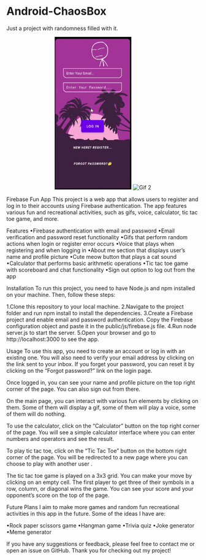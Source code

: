 # Android-ChaosBox
Just a project with randomness filled with it.

<p align="center">
  <img src="https://github.com/itzdiv/Android-ChaosBox/blob/master/Render_folder/login.gif" width="200" alt="Gif 1">
  <img src="https://github.com/itzdiv/Android-ChaosBox/blob/master/Render_folder/register.gif" width="200" alt="Gif 2">
</p>

Firebase Fun App
This project is a web app that allows users to register and log in to their accounts using Firebase authentication. The app features various fun and recreational activities, such as gifs, voice, calculator, tic tac toe game, and more.

Features
•Firebase authentication with email and password
•Email verification and password reset functionality
•Gifs that perform random actions when login or register error occurs
•Voice that plays when registering and when logging in
•About me section that displays user’s name and profile picture
•Cute meow button that plays a cat sound
•Calculator that performs basic arithmetic operations
•Tic tac toe game with scoreboard and chat functionality
•Sign out option to log out from the app

Installation
To run this project, you need to have Node.js and npm installed on your machine. Then, follow these steps:

1.Clone this repository to your local machine.
2.Navigate to the project folder and run npm install to install the dependencies.
3.Create a Firebase project and enable email and password authentication. Copy the Firebase configuration object and paste it in the public/js/firebase.js file.
4.Run node server.js to start the server.
5.Open your browser and go to http://localhost:3000 to see the app.

Usage
To use this app, you need to create an account or log in with an existing one. You will also need to verify your email address by clicking on the link sent to your inbox. If you forget your password, you can reset it by clicking on the “Forgot password?” link on the login page.

Once logged in, you can see your name and profile picture on the top right corner of the page. You can also sign out from there.

On the main page, you can interact with various fun elements by clicking on them. Some of them will display a gif, some of them will play a voice, some of them will do nothing.

To use the calculator, click on the “Calculator” button on the top right corner of the page. You will see a simple calculator interface where you can enter numbers and operators and see the result.

To play tic tac toe, click on the “Tic Tac Toe” button on the bottom right corner of the page. You will be redirected to a new page where you can choose to play with another user .

The tic tac toe game is played on a 3x3 grid. You can make your move by clicking on an empty cell. The first player to get three of their symbols in a row, column, or diagonal wins the game. You can see your score and your opponent’s score on the top of the page.

Future Plans
I aim to make more games and random fun recreational activities in this app in the future. Some of the ideas I have are:

•Rock paper scissors game
•Hangman game
•Trivia quiz
•Joke generator
•Meme generator

If you have any suggestions or feedback, please feel free to contact me or open an issue on GitHub. Thank you for checking out my project!
